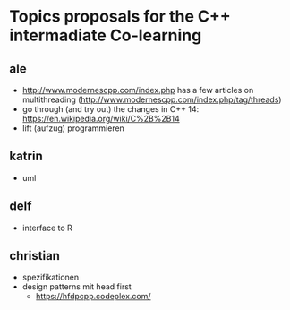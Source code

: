 # Topics proposals for the C++ intermadiate Co-learning

## ale

- http://www.modernescpp.com/index.php has a few articles on multithreading (http://www.modernescpp.com/index.php/tag/threads)
- go through (and try out) the changes in C++ 14: https://en.wikipedia.org/wiki/C%2B%2B14
- lift (aufzug) programmieren

## katrin

- uml


## delf

- interface to R

## christian

- spezifikationen
- design patterns mit head first
  - https://hfdpcpp.codeplex.com/
